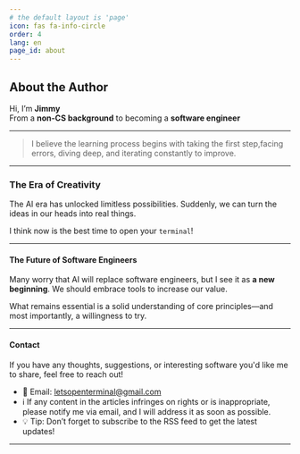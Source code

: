 ```yaml
---
# the default layout is 'page'
icon: fas fa-info-circle
order: 4
lang: en
page_id: about
---
```

## About the Author

Hi, I’m **Jimmy**  
From a **non-CS background** to becoming a **software engineer**

---

> I believe the learning process begins with taking the first step,facing errors, diving deep, and iterating constantly to improve.

---

### The Era of Creativity

The AI era has unlocked limitless possibilities. Suddenly, we can turn the ideas in our heads into real things.

I think now is the best time to open your `terminal`!

---

#### The Future of Software Engineers

Many worry that AI will replace software engineers, but I see it as **a new beginning**. We should embrace tools to increase our value.

What remains essential is a solid understanding of core principles—and most importantly, a willingness to try.

---

#### Contact

If you have any thoughts, suggestions, or interesting software you'd like me to share, feel free to reach out!  
- 📧 Email: [letsopenterminal@gmail.com](mailto:letsopenterminal@gmail.com)
- ℹ️ If any content in the articles infringes on rights or is inappropriate, please notify me via email, and I will address it as soon as possible.
- 💡 Tip: Don’t forget to subscribe to the RSS feed to get the latest updates!

---
